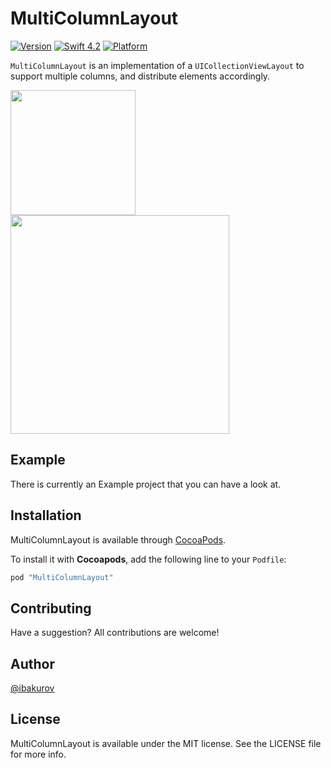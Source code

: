 # MultiColumnLayout
[![Version](https://img.shields.io/cocoapods/v/MultiColumnLayout.svg?style=flat)](http://cocoapods.org/pods/MultiColumnLayout)
[![Swift 4.2](https://img.shields.io/badge/Swift-4.2-orange.svg?style=flat)](https://swift.org)
[![Platform](https://img.shields.io/badge/platforms-iOS%20%7C%20tvOS-orange.svg)](http://cocoapods.org/pods/MultiColumnLayout)

`MultiColumnLayout` is an implementation of a `UICollectionViewLayout` to support multiple columns, and distribute elements accordingly.

<img src="https://github.com/ibakurov/MultiColumnLayout/blob/master/gifs/portrait.gif" width="200"><img src="https://github.com/ibakurov/MultiColumnLayout/blob/master/gifs/landscape.gif" width="350">

## Example

There is currently an Example project that you can have a look at.

## Installation

MultiColumnLayout is available through [CocoaPods](http://cocoapods.org).

To install it with **Cocoapods**, add the following line to your `Podfile`:
```ruby
pod "MultiColumnLayout"
```

## Contributing

Have a suggestion? All contributions are welcome!

## Author

[@ibakurov](https://twitter.com/ibakurov)

## License

MultiColumnLayout is available under the MIT license. See the LICENSE file for more info.
